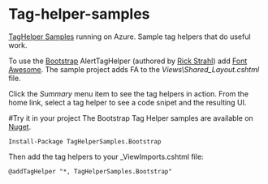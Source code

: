 # Tag-helper-samples
[TagHelper Samples](http://taghelpersamples.azurewebsites.net/)  running on Azure.
Sample tag helpers that do useful work. 

To use the [Bootstrap](http://getbootstrap.com/) AlertTagHelper  (authored by [Rick Strahl](https://twitter.com/RickStrahl))  add [Font Awesome](https://fortawesome.github.io/Font-Awesome/). The sample project adds FA to the *Views\Shared\_Layout.cshtml* file.

Click the *Summary* menu item to see the tag helpers in action. From the home link, select a tag helper to see a code snipet and the resulting UI.

#Try it in your project
The Bootstrap Tag Helper samples are available on [Nuget](https://www.nuget.org/packages/TagHelperSamples.Bootstrap).

`Install-Package TagHelperSamples.Bootstrap`

Then add the tag helpers to your _ViewImports.cshtml file:

`@addTagHelper "*, TagHelperSamples.Bootstrap"`


